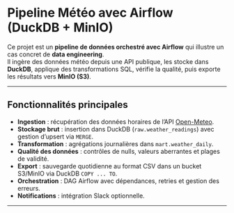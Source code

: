 # Pipeline Météo avec Airflow (DuckDB + MinIO)

Ce projet est un **pipeline de données orchestré avec Airflow** qui illustre un cas concret de **data engineering**.  
Il ingère des données météo depuis une API publique, les stocke dans **DuckDB**, applique des transformations SQL, vérifie la qualité, puis exporte les résultats vers **MinIO (S3)**.  


---

## Fonctionnalités principales

- **Ingestion** : récupération des données horaires de l’API [Open-Meteo](https://open-meteo.com/).  
- **Stockage brut** : insertion dans DuckDB (`raw.weather_readings`) avec gestion d’upsert via `MERGE`.  
- **Transformation** : agrégations journalières dans `mart.weather_daily`.  
- **Qualité des données** : contrôles de nulls, valeurs aberrantes et plages de validité.  
- **Export** : sauvegarde quotidienne au format CSV dans un bucket S3/MinIO via DuckDB `COPY ... TO`.  
- **Orchestration** : DAG Airflow avec dépendances, retries et gestion des erreurs.   
- **Notifications** : intégration Slack optionnelle.  

---
